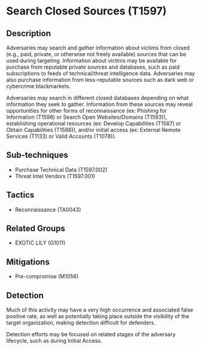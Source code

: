 # Search Closed Sources (T1597)

## Description
Adversaries may search and gather information about victims from closed (e.g., paid, private, or otherwise not freely available) sources that can be used during targeting. Information about victims may be available for purchase from reputable private sources and databases, such as paid subscriptions to feeds of technical/threat intelligence data. Adversaries may also purchase information from less-reputable sources such as dark web or cybercrime blackmarkets.

Adversaries may search in different closed databases depending on what information they seek to gather. Information from these sources may reveal opportunities for other forms of reconnaissance (ex: Phishing for Information (T1598) or Search Open Websites/Domains (T1593)), establishing operational resources (ex: Develop Capabilities (T1587) or Obtain Capabilities (T1588)), and/or initial access (ex: External Remote Services (T1133) or Valid Accounts (T1078)).

## Sub-techniques
- Purchase Technical Data (T1597.002)
- Threat Intel Vendors (T1597.001)

## Tactics
- Reconnaissance (TA0043)

## Related Groups
- EXOTIC LILY (G1011)

## Mitigations
- Pre-compromise (M1056)

## Detection
Much of this activity may have a very high occurrence and associated false positive rate, as well as potentially taking place outside the visibility of the target organization, making detection difficult for defenders.

Detection efforts may be focused on related stages of the adversary lifecycle, such as during Initial Access.

